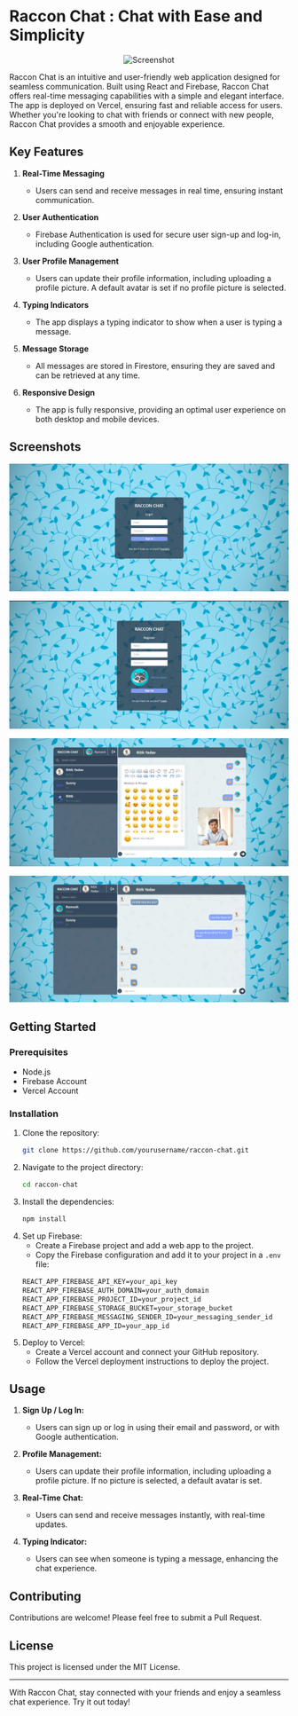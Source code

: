 # Raccon Chat : Chat with Ease and Simplicity
<p align="center">
  <img src="/screenshot/logo.png" alt="Screenshot" width="600" height="280"/>
</p>
Raccon Chat is an intuitive and user-friendly web application designed for seamless communication. Built using React and Firebase, Raccon Chat offers real-time messaging capabilities with a simple and elegant interface. The app is deployed on Vercel, ensuring fast and reliable access for users. Whether you're looking to chat with friends or connect with new people, Raccon Chat provides a smooth and enjoyable experience.

## Key Features

1. **Real-Time Messaging**
   - Users can send and receive messages in real time, ensuring instant communication.

2. **User Authentication**
   - Firebase Authentication is used for secure user sign-up and log-in, including Google authentication.

3. **User Profile Management**
   - Users can update their profile information, including uploading a profile picture. A default avatar is set if no profile picture is selected.

4. **Typing Indicators**
   - The app displays a typing indicator to show when a user is typing a message.

5. **Message Storage**
   - All messages are stored in Firestore, ensuring they are saved and can be retrieved at any time.

6. **Responsive Design**
   - The app is fully responsive, providing an optimal user experience on both desktop and mobile devices.

## Screenshots

<p align="center">
  <img src="ss/s6.png" alt="Chat Screenshot 1"/>
</p>
<p align="center">
  <img src="ss/s3.png" alt="Chat Screenshot 2"/>
</p>
<p align="center">
  <img src="ss/s4.png" alt="Chat Screenshot 3"/>
</p>
<p align="center">
  <img src="ss/s5.png" alt="Chat Screenshot 4"/>
</p>

## Getting Started

### Prerequisites

- Node.js
- Firebase Account
- Vercel Account

### Installation

1. Clone the repository:
    ```bash
    git clone https://github.com/yourusername/raccon-chat.git
    ```
2. Navigate to the project directory:
    ```bash
    cd raccon-chat
    ```
3. Install the dependencies:
    ```bash
    npm install
    ```
4. Set up Firebase:
    - Create a Firebase project and add a web app to the project.
    - Copy the Firebase configuration and add it to your project in a `.env` file:
    ```plaintext
    REACT_APP_FIREBASE_API_KEY=your_api_key
    REACT_APP_FIREBASE_AUTH_DOMAIN=your_auth_domain
    REACT_APP_FIREBASE_PROJECT_ID=your_project_id
    REACT_APP_FIREBASE_STORAGE_BUCKET=your_storage_bucket
    REACT_APP_FIREBASE_MESSAGING_SENDER_ID=your_messaging_sender_id
    REACT_APP_FIREBASE_APP_ID=your_app_id
    ```
5. Deploy to Vercel:
    - Create a Vercel account and connect your GitHub repository.
    - Follow the Vercel deployment instructions to deploy the project.

## Usage

1. **Sign Up / Log In:**
   - Users can sign up or log in using their email and password, or with Google authentication.

2. **Profile Management:**
   - Users can update their profile information, including uploading a profile picture. If no picture is selected, a default avatar is set.

3. **Real-Time Chat:**
   - Users can send and receive messages instantly, with real-time updates.

4. **Typing Indicator:**
   - Users can see when someone is typing a message, enhancing the chat experience.

## Contributing

Contributions are welcome! Please feel free to submit a Pull Request.

## License

This project is licensed under the MIT License.

---

With Raccon Chat, stay connected with your friends and enjoy a seamless chat experience. Try it out today!

